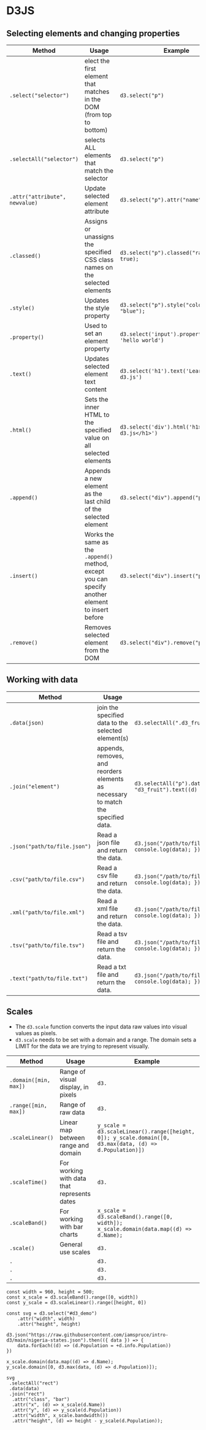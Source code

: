 # D3JS

## Selecting elements and changing properties

| Method   |      Usage      |  Example |  
|---|---|---|
| `.select("selector")` |  elect the first element that matches in the DOM (from top to bottom) | `d3.select("p")` | 
| `.selectAll("selector")` |  selects ALL elements that match the selector | `d3.select("p")` | 
| `.attr("attribute", newvalue)` |  Update selected element attribute | `d3.select("p").attr("name", "fred")` | 
| `.classed()` | Assigns or unassigns the specified CSS class names on the selected elements   |   `d3.select("p").classed("radio", true);` |
| `.style()`  | Updates the style property |    `d3.select("p").style("color", "blue");` |
| `.property()` | Used to set an element property |    `d3.select('input').property('value', 'hello world')` |
| `.text()`  | Updates selected element text content |    `d3.select('h1').text('Learning d3.js')` |
| `.html()` | Sets the inner HTML to the specified value on all selected elements |    `d3.select('div').html('h1>learning d3.js</h1>')` |
| `.append()`  | Appends a new element as the last child of the selected element |    `d3.select("div").append("p")` |
| `.insert()`  | Works the same as the `.append()` method, except you can specify another element to insert before |    `d3.select("div").insert("p", "h1")` |
| `.remove()`  | Removes selected element from the DOM  | `d3.select("div").remove("p")` |


## Working with data

| Method   |      Usage      |  Example |  
|---|---|---|
| `.data(json)`  | join the specified data to the selected element(s) | `d3.selectAll(".d3_fruit").data(fruits).text((d) => d)` |
| `.join("element")`  |  appends, removes, and reorders elements as necessary to match the specified data. | `d3.selectAll("p").data(fruits).join("p").attr("class", "d3_fruit").text((d) => d)` |
| `.json("path/to/file.json")`  |  Read a json file and return the data. | `d3.json("/path/to/file.json").then((data) => {  console.log(data); })` |
| `.csv("path/to/file.csv")`  |  Read a csv file and return the data. | `d3.json("/path/to/file.json").then((data) => {  console.log(data); })` |
| `.xml("path/to/file.xml")`  |  Read a xml file and return the data. | `d3.json("/path/to/file.json").then((data) => {  console.log(data); })` |
| `.tsv("path/to/file.tsv")`  |  Read a tsv file and return the data. | `d3.json("/path/to/file.json").then((data) => {  console.log(data); })` |
| `.text("path/to/file.txt")`  |  Read a txt file and return the data. | `d3.json("/path/to/file.json").then((data) => {  console.log(data); })` |

## Scales

- The `d3.scale` function converts the input data raw values into visual values as pixels.
- `d3.scale` needs to be set with a domain and a range. The domain sets a LIMIT for the data we are trying to represent visually.

| Method   |      Usage      |  Example |  
|---|---|---|
| `.domain([min, max])`  | Range of visual display, in pixels | `d3.` |
| `.range([min, max])`  | Range of raw data | `d3.` |
| `.scaleLinear()`  | Linear map between range and domain | `y_scale = d3.scaleLinear().range([height, 0]); y_scale.domain([0, d3.max(data, (d) => d.Population)])` |
| `.scaleTime()`  | For working with data that represents dates | `d3.` |
| `.scaleBand()`  | For working with bar charts | `x_scale = d3.scaleBand().range([0, width]); x_scale.domain(data.map((d) => d.Name);` |
| `.scale()`  | General use scales | `d3.` |
| `.`  |  | `d3.` |
| `.`  |  | `d3.` |
| `.`  |  | `d3.` |

```
const width = 960, height = 500;
const x_scale = d3.scaleBand().range([0, width])
const y_scale = d3.scaleLinear().range([height, 0])

const svg = d3.select("#d3_demo")
    .attr("width", width)
    .attr("height", height)

d3.json("https://raw.githubusercontent.com/iamspruce/intro-d3/main/nigeria-states.json").then(({ data }) => {
    data.forEach((d) => (d.Population = +d.info.Population))
})

x_scale.domain(data.map((d) => d.Name);
y_scale.domain([0, d3.max(data, (d) => d.Population)]);

svg
 .selectAll("rect")
 .data(data)
 .join("rect")
  .attr("class", "bar")
  .attr("x", (d) => x_scale(d.Name))
  .attr("y", (d) => y_scale(d.Population))
  .attr("width", x_scale.bandwidth())
  .attr("height", (d) => height - y_scale(d.Population));
```
